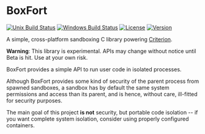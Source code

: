 # BoxFort

[![Unix Build Status](https://api.travis-ci.org/diacritic/BoxFort.svg?branch=master)](https://travis-ci.org/diacritic/BoxFort) 
[![Windows Build Status](https://ci.appveyor.com/api/projects/status/github/diacritic/BoxFort?svg=true&branch=master)](https://ci.appveyor.com/project/diacritic/BoxFort/branch/master)
[![License](https://img.shields.io/badge/license-MIT-blue.svg?style=flat)](https://github.com/diacritic/BoxFort/blob/master/LICENSE) 
[![Version](https://img.shields.io/badge/version-experimental-orange.svg?style=flat)](https://github.com/diacritic/BoxFort/releases) 

A simple, cross-platform sandboxing C library powering [Criterion][criterion].

**Warning**: This library is experimental. APIs may change without notice until Beta is hit. Use at your own risk.

BoxFort provides a simple API to run user code in isolated processes.

Although BoxFort provides some kind of security of the parent process
from spawned sandboxes, a sandbox has by default the same system
permissions and access than its parent, and is hence, without care,
ill-fitted for security purposes.

The main goal of this project **is not** security, but portable code
isolation -- if you want complete system isolation, consider using
properly configured containers.

[criterion]: https://github.com/Snaipe/Criterion
